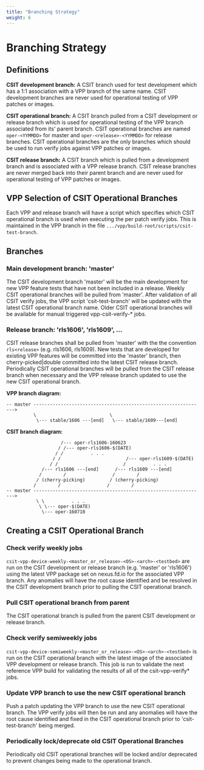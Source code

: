 ```yaml
---
title: "Branching Strategy"
weight: 6
---
```


# Branching Strategy

## Definitions

**CSIT development branch:** A CSIT branch used for test development which has a
1:1 association with a VPP branch of the same name. CSIT development branches
are never used for operational testing of VPP patches or images.

**CSIT operational branch:** A CSIT branch pulled from a CSIT development or
release branch which is used for operational testing of the VPP branch
associated from its' parent branch. CSIT operational branches are named
`oper-<YYMMDD>` for master and `oper-<release>-<YYMMDD>` for release branches.
CSIT operational branches are the only branches which should be used to run
verify jobs against VPP patches or images.

**CSIT release branch:** A CSIT branch which is pulled from a development branch
and is associated with a VPP release branch. CSIT release branches are never
merged back into their parent branch and are never used for operational testing
of VPP patches or images.

## VPP Selection of CSIT Operational Branches

Each VPP and release branch will have a script which specifies which CSIT
operational branch is used when executing the per patch verify jobs. This is
maintained in the VPP branch in the file
`.../vpp/build-root/scripts/csit-test-branch`.

## Branches

### Main development branch: 'master'

The CSIT development branch 'master' will be the main development for new VPP
feature tests that have not been included in a release. Weekly CSIT operational
branches will be pulled from 'master'. After validation of all CSIT verify jobs,
the VPP script 'csit-test-branch' will be updated with the latest CSIT
operational branch name. Older CSIT operational branches will be available for
manual triggered vpp-csit-verify-* jobs.

### Release branch: 'rls1606', 'rls1609', ...

CSIT release branches shall be pulled from 'master' with the the convention
`rls<release>` (e.g. rls1606, rls1609). New tests that are developed for
existing VPP features will be committed into the 'master' branch, then
cherry-picked|double committed into the latest CSIT release branch.
Periodically CSIT operational branches will be pulled from the CSIT release
branch when necessary and the VPP release branch updated to use the new CSIT
operational branch.

**VPP branch diagram:**

    -- master --------------------------------------------------------------->
              \                           \
               \--- stable/1606 ---[end]   \--- stable/1609---[end]


**CSIT branch diagram:**

                        /--- oper-rls1606-160623
                       / /--- oper-rls1606-$(DATE)
                      / /          . . .
                     / /                        /--- oper-rls1609-$(DATE)
                    / /                        /          . . .
                 /--- rls1606 ---[end]      /--- rls1609 ---[end]
                /        /                 /        /
               / (cherry-picking)         / (cherry-picking)
              /        /                 /        /
    -- master --------------------------------------------------------------->
               \ \          . . .
                \ \--- oper-$(DATE)
                 \--- oper-160710

## Creating a CSIT Operational Branch

### Check verify weekly jobs

`csit-vpp-device-weekly-<master_or_release>-<OS>-<arch>-<testbed>`
are run on the CSIT development or release branch
(e.g. 'master' or 'rls1606') using the latest
VPP package set on nexus.fd.io for the associated VPP branch. Any anomalies will
have the root cause identified and be resolved in the CSIT development branch
prior to pulling the CSIT operational branch.

### Pull CSIT operational branch from parent

The CSIT operational branch is pulled from the parent CSIT development or
release branch.

### Check verify semiweekly jobs

`csit-vpp-device-semiweekly-<master_or_release>-<OS>-<arch>-<testbed>`
is run on the CSIT operational branch
with the latest image of the associated VPP development or release branch.
This job is run to validate the next reference VPP build for
validating the results of all of the csit-vpp-verify* jobs.

### Update VPP branch to use the new CSIT operational branch

Push a patch updating the VPP branch to use the new CSIT operational branch. The
VPP verify jobs will then be run and any anomalies will have the root cause
identified and fixed in the CSIT operational branch prior to 'csit-test-branch'
being merged.

### Periodically lock/deprecate old CSIT Operational Branches

Periodically old CSIT operational branches will be locked and/or deprecated to
prevent changes being made to the operational branch.
